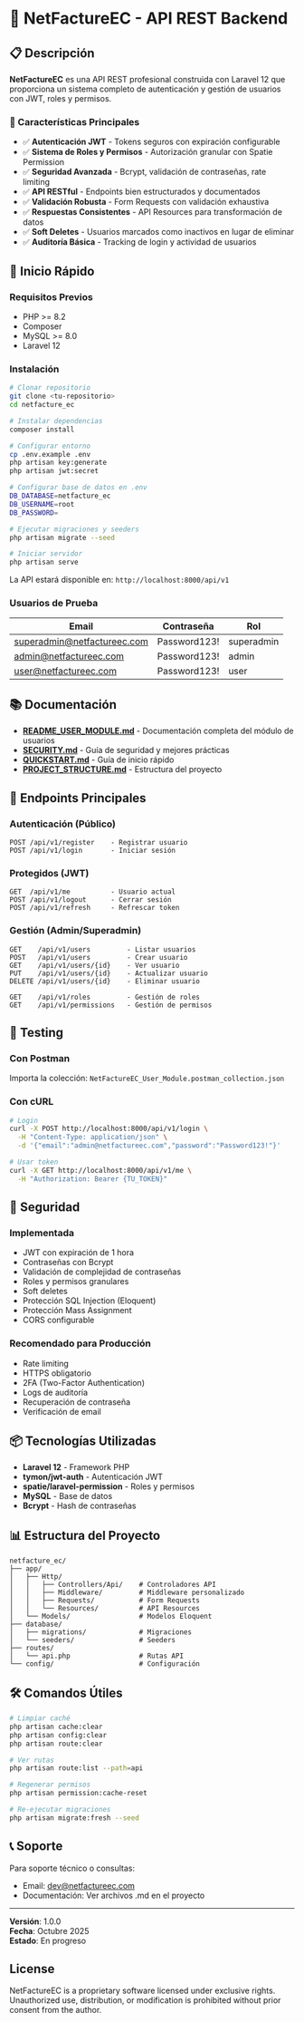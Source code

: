 # 🧾 NetFactureEC - API REST Backend

## 📋 Descripción

**NetFactureEC** es una API REST profesional construida con Laravel 12 que proporciona un sistema completo de autenticación y gestión de usuarios con JWT, roles y permisos.

### 🎯 Características Principales

- ✅ **Autenticación JWT** - Tokens seguros con expiración configurable
- ✅ **Sistema de Roles y Permisos** - Autorización granular con Spatie Permission
- ✅ **Seguridad Avanzada** - Bcrypt, validación de contraseñas, rate limiting
- ✅ **API RESTful** - Endpoints bien estructurados y documentados
- ✅ **Validación Robusta** - Form Requests con validación exhaustiva
- ✅ **Respuestas Consistentes** - API Resources para transformación de datos
- ✅ **Soft Deletes** - Usuarios marcados como inactivos en lugar de eliminar
- ✅ **Auditoría Básica** - Tracking de login y actividad de usuarios

## 🚀 Inicio Rápido

### Requisitos Previos

- PHP >= 8.2
- Composer
- MySQL >= 8.0
- Laravel 12

### Instalación

```bash
# Clonar repositorio
git clone <tu-repositorio>
cd netfacture_ec

# Instalar dependencias
composer install

# Configurar entorno
cp .env.example .env
php artisan key:generate
php artisan jwt:secret

# Configurar base de datos en .env
DB_DATABASE=netfacture_ec
DB_USERNAME=root
DB_PASSWORD=

# Ejecutar migraciones y seeders
php artisan migrate --seed

# Iniciar servidor
php artisan serve
```

La API estará disponible en: `http://localhost:8000/api/v1`

### Usuarios de Prueba

| Email | Contraseña | Rol |
|-------|------------|-----|
| superadmin@netfactureec.com | Password123! | superadmin |
| admin@netfactureec.com | Password123! | admin |
| user@netfactureec.com | Password123! | user |

## 📚 Documentación

- **[README_USER_MODULE.md](README_USER_MODULE.md)** - Documentación completa del módulo de usuarios
- **[SECURITY.md](SECURITY.md)** - Guía de seguridad y mejores prácticas
- **[QUICKSTART.md](QUICKSTART.md)** - Guía de inicio rápido
- **[PROJECT_STRUCTURE.md](PROJECT_STRUCTURE.md)** - Estructura del proyecto

## 🔌 Endpoints Principales

### Autenticación (Público)
```
POST /api/v1/register    - Registrar usuario
POST /api/v1/login       - Iniciar sesión
```

### Protegidos (JWT)
```
GET  /api/v1/me          - Usuario actual
POST /api/v1/logout      - Cerrar sesión
POST /api/v1/refresh     - Refrescar token
```

### Gestión (Admin/Superadmin)
```
GET    /api/v1/users         - Listar usuarios
POST   /api/v1/users         - Crear usuario
GET    /api/v1/users/{id}    - Ver usuario
PUT    /api/v1/users/{id}    - Actualizar usuario
DELETE /api/v1/users/{id}    - Eliminar usuario

GET    /api/v1/roles         - Gestión de roles
GET    /api/v1/permissions   - Gestión de permisos
```

## 🧪 Testing

### Con Postman
Importa la colección: `NetFactureEC_User_Module.postman_collection.json`

### Con cURL
```bash
# Login
curl -X POST http://localhost:8000/api/v1/login \
  -H "Content-Type: application/json" \
  -d '{"email":"admin@netfactureec.com","password":"Password123!"}'

# Usar token
curl -X GET http://localhost:8000/api/v1/me \
  -H "Authorization: Bearer {TU_TOKEN}"
```

## 🔐 Seguridad

### Implementada
- JWT con expiración de 1 hora
- Contraseñas con Bcrypt
- Validación de complejidad de contraseñas
- Roles y permisos granulares
- Soft deletes
- Protección SQL Injection (Eloquent)
- Protección Mass Assignment
- CORS configurable

### Recomendado para Producción
- Rate limiting
- HTTPS obligatorio
- 2FA (Two-Factor Authentication)
- Logs de auditoría
- Recuperación de contraseña
- Verificación de email

## 📦 Tecnologías Utilizadas

- **Laravel 12** - Framework PHP
- **tymon/jwt-auth** - Autenticación JWT
- **spatie/laravel-permission** - Roles y permisos
- **MySQL** - Base de datos
- **Bcrypt** - Hash de contraseñas

## 📊 Estructura del Proyecto

```
netfacture_ec/
├── app/
│   ├── Http/
│   │   ├── Controllers/Api/    # Controladores API
│   │   ├── Middleware/         # Middleware personalizado
│   │   ├── Requests/           # Form Requests
│   │   └── Resources/          # API Resources
│   └── Models/                 # Modelos Eloquent
├── database/
│   ├── migrations/             # Migraciones
│   └── seeders/                # Seeders
├── routes/
│   └── api.php                 # Rutas API
└── config/                     # Configuración
```

## 🛠️ Comandos Útiles

```bash
# Limpiar caché
php artisan cache:clear
php artisan config:clear
php artisan route:clear

# Ver rutas
php artisan route:list --path=api

# Regenerar permisos
php artisan permission:cache-reset

# Re-ejecutar migraciones
php artisan migrate:fresh --seed
```

## 📞 Soporte

Para soporte técnico o consultas:
- Email: dev@netfactureec.com
- Documentación: Ver archivos .md en el proyecto

---

**Versión**: 1.0.0  
**Fecha**: Octubre 2025  
**Estado**: En progreso

## License

NetFactureEC is a proprietary software licensed under exclusive rights. Unauthorized use, distribution, or modification is prohibited without prior consent from the author.
